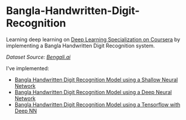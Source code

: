 # Bangla-Handwritten-Digit-Recognition
Learning deep learning on [Deep Learning Specialization on Coursera](https://www.coursera.org/specializations/deep-learning) by implementing a Bangla Handwritten Digit Recognition system.

*Dataset Source: [Bengali.ai](https://bengali.ai/)*

I've implemented:
  * [Bangla Handwritten Digit Recognition Model using a Shallow Neural Network](/BHDR_Shallow_NuralNetwork.ipynb)
  * [Bangla Handwritten Digit Recognition Model using a Deep Neural Network](/BHDR_Deep_Neural_Net.ipynb)
  * [Bangla Handwritten Digit Recognition Model using a Tensorflow with Deep NN](/BHDR_Deep_NN_TF.ipynb)
